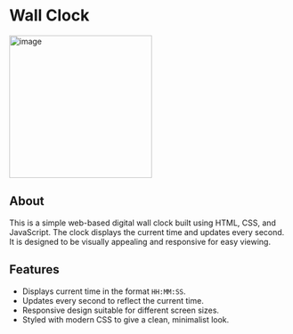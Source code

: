 # Wall Clock
<img width="256" alt="image" src="https://github.com/user-attachments/assets/138fecb6-da2e-4918-8f83-4cb122fddaea" />


## About

This is a simple web-based digital wall clock built using HTML, CSS, and JavaScript. The clock displays the current time and updates every second. It is designed to be visually appealing and responsive for easy viewing.

## Features

- Displays current time in the format `HH:MM:SS`.
- Updates every second to reflect the current time.
- Responsive design suitable for different screen sizes.
- Styled with modern CSS to give a clean, minimalist look.
